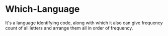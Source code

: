 # Which-Language
It's a language identifying code, along with which it also can give frequency count of all letters and arrange them all in order of frequency.
